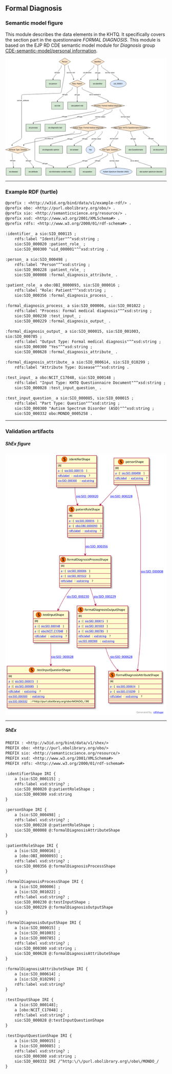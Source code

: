 ## Formal Diagnosis

### Semantic model figure
This module describes the data elements in the KHTQ. It specifically covers the section part in the questionnaire _FORMAL DIAGNOSIS_. This module is based on the EJP RD CDE semantic model module for _Diagnosis_ group [CDE-semantic-model/personal information](https://github.com/ejp-rd-vp/CDE-semantic-model/blob/980b1125222f1654c03da605835cbfd987d7970e/docs/personal_information.md).
<p align="center">
    <a href="../images/rdf/formal_diagnosis.png" target="_blank">
        <img src="../images/rdf/formal_diagnosis.png">
    </a>
</p>

***

### Example RDF (turtle)
```ttl
@prefix : <http://w3id.org/bind/data/v1/example-rdf/> .
@prefix obo: <http://purl.obolibrary.org/obo/> .
@prefix sio: <http://semanticscience.org/resource/> .
@prefix xsd: <http://www.w3.org/2001/XMLSchema#> .
@prefix rdfs: <http://www.w3.org/2000/01/rdf-schema#> .

:identifier_ a sio:SIO_000115 ;
    rdfs:label "Identifier"^^xsd:string ;
    sio:SIO_000020 :patient_role_ ;
    sio:SIO_000300 "uid_000001"^^xsd:string .

:person_ a sio:SIO_000498 ;
    rdfs:label "Person"^^xsd:string ;
    sio:SIO_000228 :patient_role_ ;
    sio:SIO_000008 :formal_diagnosis_attribute_ .

:patient_role_ a obo:OBI_0000093, sio:SIO_000016 ;
    rdfs:label "Role: Patient"^^xsd:string ;
    sio:SIO_000356 :formal_diagnosis_process_ .

:formal_diagnosis_process_ a sio:SIO_000006, sio:SIO_001022 ;
    rdfs:label "Process: Formal medical diagnosis"^^xsd:string ;
    sio:SIO_000230 :test_input_ ;
    sio:SIO_000229 :formal_diagnosis_output_ .

:formal_diagnosis_output_ a sio:SIO_000015, sio:SIO_001003, sio:SIO_000785 ;
    rdfs:label "Output Type: Formal medical diagnosis"^^xsd:string ;
    sio:SIO_000300 "Yes"^^xsd:string ;
    sio:SIO_000628 :formal_diagnosis_attribute_ .

:formal_diagnosis_attribute_ a sio:SIO_000614, sio:SIO_010299 ;
    rdfs:label "Attribute Type: Disease"^^xsd:string .

:test_input_ a obo:NCIT_C17048, sio:SIO_000148 ;
    rdfs:label "Input Type: KHTQ Questionnaire Document"^^xsd:string ;
    sio:SIO_000028 :test_input_question_ .

:test_input_question_ a sio:SIO_000085, sio:SIO_000015 ;
    rdfs:label "Part Type: Question"^^xsd:string ;
    sio:SIO_000300 "Autism Spectrum Disorder (ASD)"^^xsd:string ;
    sio:SIO_000332 obo:MONDO_0005258 .
```

***
### Validation artifacts
##### ShEx figure
<p align="center">
    <a href="../images/shex/formal_diagnosis.svg" target="_blank">
        <img src="../images/shex/formal_diagnosis.svg">
    </a>
</p>

***
##### ShEx
``` ShEx
PREFIX : <http://w3id.org/bind/data/v1/shex/>
PREFIX obo: <http://purl.obolibrary.org/obo/> 
PREFIX sio: <http://semanticscience.org/resource/>
PREFIX xsd: <http://www.w3.org/2001/XMLSchema#>
PREFIX rdfs: <http://www.w3.org/2000/01/rdf-schema#>

:identifierShape IRI {
    a [sio:SIO_000115] ;
    rdfs:label xsd:string? ;
    sio:SIO_000020 @:patientRoleShape ;
    sio:SIO_000300 xsd:string
}

:personShape IRI { 
    a [sio:SIO_000498] ;
    rdfs:label xsd:string? ;
    sio:SIO_000228 @:patientRoleShape ;
    sio:SIO_000008 @:formalDiagnosisAttributeShape
}

:patientRoleShape IRI {
    a [sio:SIO_000016] ;
    a [obo:OBI_0000093] ;
    rdfs:label xsd:string? ;
    sio:SIO_000356 @:formalDiagnosisProcessShape
}

:formalDiagnosisProcessShape IRI {
    a [sio:SIO_000006] ;
    a [sio:SIO_001022] ;
    rdfs:label xsd:string? ;
    sio:SIO_000230 @:testInputShape ;
    sio:SIO_000229 @:formalDiagnosisOutputShape
}

:formalDiagnosisOutputShape IRI {
    a [sio:SIO_000015] ;
    a [sio:SIO_001003] ;
    a [sio:SIO_000785] ;
    rdfs:label xsd:string? ;
    sio:SIO_000300 xsd:string ;
    sio:SIO_000628 @:formalDiagnosisAttributeShape
}

:formalDiagnosisAttributeShape IRI {
    a [sio:SIO_000614] ;
    a [sio:SIO_010299] ;
    rdfs:label xsd:string?
}

:testInputShape IRI {
    a [sio:SIO_000148];
    a [obo:NCIT_C17048] ;
    rdfs:label xsd:string? ;
    sio:SIO_000028 @:testInputQuestionShape
}

:testInputQuestionShape IRI {
    a [sio:SIO_000015] ;
    a [sio:SIO_000085] ;
    rdfs:label xsd:string? ;
    sio:SIO_000300 xsd:string ;
    sio:SIO_000332 IRI /^http:\/\/purl.obolibrary.org\/obo\/MONDO_/
}
```
